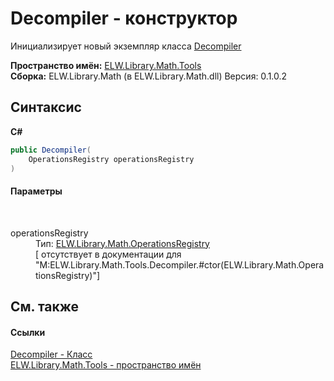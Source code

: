 # Decompiler - конструктор
 

Инициализирует новый экземпляр класса <a href="T_ELW_Library_Math_Tools_Decompiler">Decompiler</a>

**Пространство имён:**&nbsp;<a href="N_ELW_Library_Math_Tools">ELW.Library.Math.Tools</a><br />**Сборка:**&nbsp;ELW.Library.Math (в ELW.Library.Math.dll) Версия: 0.1.0.2

## Синтаксис

**C#**<br />
``` C#
public Decompiler(
	OperationsRegistry operationsRegistry
)
```


#### Параметры
&nbsp;<dl><dt>operationsRegistry</dt><dd>Тип:&nbsp;<a href="T_ELW_Library_Math_OperationsRegistry">ELW.Library.Math.OperationsRegistry</a><br />\[<param name="operationsRegistry"/> отсутствует в документации для "M:ELW.Library.Math.Tools.Decompiler.#ctor(ELW.Library.Math.OperationsRegistry)"\]</dd></dl>

## См. также


#### Ссылки
<a href="T_ELW_Library_Math_Tools_Decompiler">Decompiler - Класс</a><br /><a href="N_ELW_Library_Math_Tools">ELW.Library.Math.Tools - пространство имён</a><br />